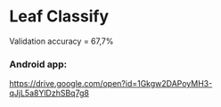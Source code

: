 # Leaf Classify

Validation accuracy  = 67,7%

### Android app: 
https://drive.google.com/open?id=1Gkgw2DAPoyMH3-qJjL5a8YlDzhSBq7g8
